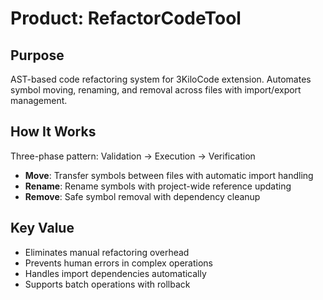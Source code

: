 # Product: RefactorCodeTool

## Purpose
AST-based code refactoring system for 3KiloCode extension. Automates symbol moving, renaming, and removal across files with import/export management.

## How It Works
Three-phase pattern: Validation → Execution → Verification
- **Move**: Transfer symbols between files with automatic import handling
- **Rename**: Rename symbols with project-wide reference updating  
- **Remove**: Safe symbol removal with dependency cleanup

## Key Value
- Eliminates manual refactoring overhead
- Prevents human errors in complex operations
- Handles import dependencies automatically
- Supports batch operations with rollback
